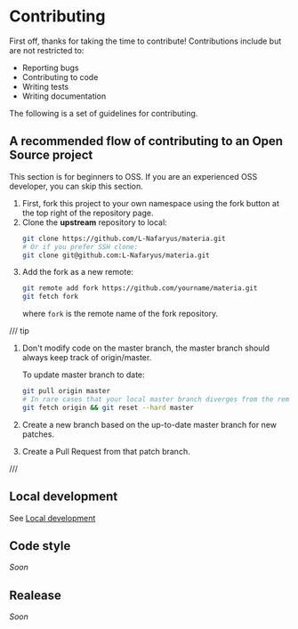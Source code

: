 # Contributing

First off, thanks for taking the time to contribute! Contributions include but are not restricted to:

- Reporting bugs
- Contributing to code
- Writing tests
- Writing documentation

The following is a set of guidelines for contributing.

## A recommended flow of contributing to an Open Source project

This section is for beginners to OSS. If you are an experienced OSS developer, you can skip
this section.

1. First, fork this project to your own namespace using the fork button at the top right of the repository page.
2. Clone the **upstream** repository to local:
   ```sh
   git clone https://github.com/L-Nafaryus/materia.git
   # Or if you prefer SSH clone:
   git clone git@github.com:L-Nafaryus/materia.git
   ```
3. Add the fork as a new remote:
   ```sh
   git remote add fork https://github.com/yourname/materia.git
   git fetch fork
   ```
   where `fork` is the remote name of the fork repository.

/// tip

1. Don't modify code on the master branch, the master branch should always keep track of origin/master.

    To update master branch to date:

    ```sh
    git pull origin master
    # In rare cases that your local master branch diverges from the remote master:
    git fetch origin && git reset --hard master
    ```

2. Create a new branch based on the up-to-date master branch for new patches.
3. Create a Pull Request from that patch branch.

///

## Local development

See [Local development](./local.md)

## Code style

*Soon*

## Realease

*Soon*
